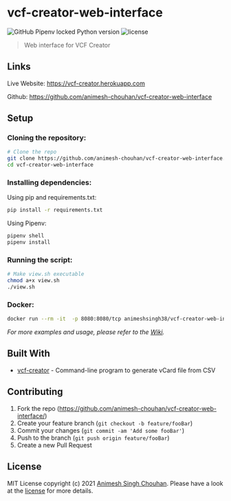 # vcf-creator-web-interface

![GitHub Pipenv locked Python version](https://img.shields.io/github/pipenv/locked/python-version/animesh-chouhan/vcf-creator-web-interface)
![license](https://img.shields.io/github/license/animesh-chouhan/vcf-creator-web-interface)

> Web interface for VCF Creator

## Links
Live Website: https://vcf-creator.herokuapp.com

Github: https://github.com/animesh-chouhan/vcf-creator-web-interface

## Setup

### Cloning the repository:

```sh
# Clone the repo
git clone https://github.com/animesh-chouhan/vcf-creator-web-interface.git
cd vcf-creator-web-interface
```

### Installing dependencies:

Using pip and requirements.txt:

```sh
pip install -r requirements.txt
```

Using Pipenv:

```sh
pipenv shell
pipenv install
```

### Running the script:

```sh
# Make view.sh executable
chmod a+x view.sh
./view.sh
```

### Docker:

```sh
docker run --rm -it  -p 8080:8080/tcp animeshsingh38/vcf-creator-web-interface
```

_For more examples and usage, please refer to the [Wiki][wiki]._

## Built With

* [vcf-creator](https://github.com/animesh-chouhan/vcf-creator) - Command-line program to generate vCard file from CSV

## Contributing

1. Fork the repo (<https://github.com/animesh-chouhan/vcf-creator-web-interface/>)
2. Create your feature branch (`git checkout -b feature/fooBar`)
3. Commit your changes (`git commit -am 'Add some fooBar'`)
4. Push to the branch (`git push origin feature/fooBar`)
5. Create a new Pull Request

<!-- Markdown link & img dfn's -->
[license]: https://img.shields.io/github/license/animesh-chouhan/vcf-creator-web-interface
[wiki]: https://github.com/animesh-chouhan/vcf-creator-web-interface/wiki

## License
MIT License
copyright (c) 2021 [Animesh Singh Chouhan](https://github.com/animesh-chouhan). Please have a look at the [license](LICENSE) for more details.
